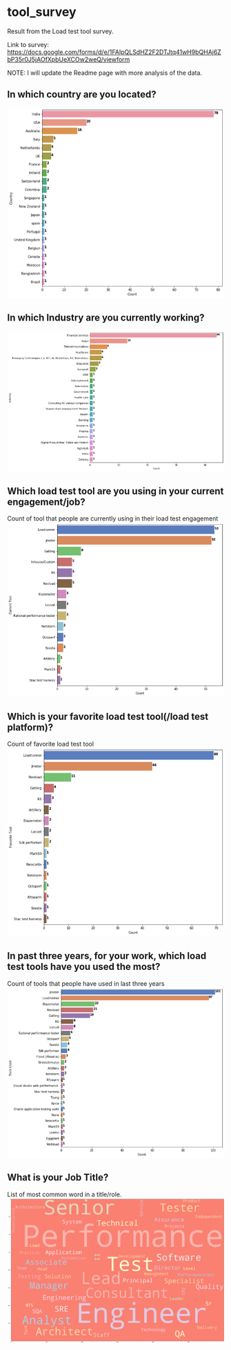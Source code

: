 # tool_survey
Result from the Load test tool survey.


Link to survey: https://docs.google.com/forms/d/e/1FAIpQLSdHZ2F2DTJtq41wH9bQHAj6ZbP35r0J5jAOfXpbUeXCOw2weQ/viewform

NOTE: I will update the Readme page with more analysis of the data.

## In which country are you located?
![Data](https://github.com/hseera/tool_survey/blob/main/images/country.png)

## In which Industry are you currently working?
![Data](https://github.com/hseera/tool_survey/blob/main/images/current_industry.png)

## Which load test tool are you using in your current engagement/job?
Count of tool that people are currently using in their load test engagement
![Data](https://github.com/hseera/tool_survey/blob/main/images/current_tool.png)

## Which is your favorite load test tool(/load test platform)?
Count of favorite load test tool
![Data](https://github.com/hseera/tool_survey/blob/main/images/fav_tool.png)

## In past three years, for your work, which load test tools have you used the most?
Count of tools that people have used in last three years
![Data](https://github.com/hseera/tool_survey/blob/main/images/three_years.png)


## What is your Job Title?
List of most common word in a title/role.
![Data](https://github.com/hseera/tool_survey/blob/main/images/title_word.png)





